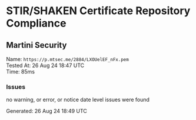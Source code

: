 # STIR/SHAKEN Certificate Repository Compliance

## Martini Security

Name: `https://p.mtsec.me/2884/LXOUelEF_nFx.pem`\
Tested At: 26 Aug 24 18:47 UTC\
Time: 85ms

### Issues

no warning, or error, or notice date level issues were found

Generated: 26 Aug 24 18:49 UTC